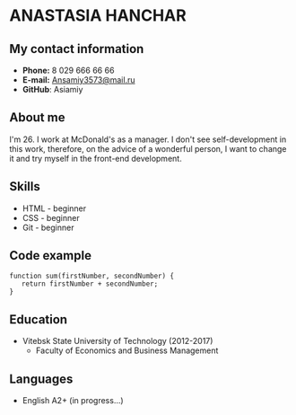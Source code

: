 # ANASTASIA HANCHAR
## My contact information
* **Phone:** 8 029 666 66 66
* **E-mail:** Ansamiy3573@mail.ru
* **GitHub**: Asiamiy
## About me
I'm 26. I work at McDonald's as a manager. I don't see self-development in this work, therefore, on the advice of a wonderful person, I want to change it and try myself in the front-end development.
## Skills
* HTML - beginner
* CSS - beginner
* Git - beginner
## Code example
 ```
 function sum(firstNumber, secondNumber) {
    return firstNumber + secondNumber;
 }
 ```
## Education 
* Vitebsk State University of Technology (2012-2017)
  + Faculty of Economics and Business Management
## Languages 
 * English A2+ (in progress...) 
